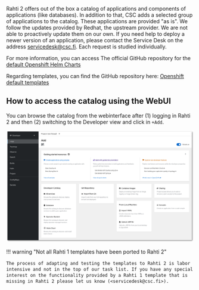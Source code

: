 
Rahti 2 offers out of the box a catalog of applications and components of applications (like databases). In addition to that, CSC adds a selected group of applications to the catalog. These applications are provided "as is". We follow the updates provided by Redhat, the upstream provider. We are not able to proactively update them on our own. If you need help to deploy a newer version of an application, please contact the Service Desk on the address <servicedesk@csc.fi>. Each request is studied individually.

For more information, you can access The official GitHub repository for the [default Openshift Helm Charts](https://github.com/openshift-helm-charts/charts)

Regarding templates, you can find the GitHub repository here: [Openshift default templates](https://github.com/sclorg/)


## How to access the catalog using the WebUI

You can browse the catalog from the webinterface after (1) logging in Rahti 2 and then (2) switching to the Developer view and click in `+Add`.

![+Add](../img/rahti-catalog.png)


!!! warning "Not all Rahti 1 templates have been ported to Rahti 2"

    The process of adapting and testing the templates to Rahti 2 is labor intensive and not in the top of our task list. If you have any special interest on the functionality provided by a Rahti 1 template that is missing in Rahti 2 please let us know (<servicedesk@csc.fi>).
